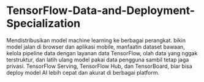 # TensorFlow-Data-and-Deployment-Specialization

Mendistribusikan model machine learning ke berbagai perangkat. bikin model jalan di browser dan aplikasi mobile, manfaatin dataset bawaan, kelola pipeline data dengan layanan data TensorFlow, olah data yang nggak terstruktur, dan latih ulang model pakai data pengguna sambil tetap jaga privasi. TensorFlow Serving, TensorFlow Hub, dan TensorBoard, biar bisa deploy model AI lebih cepat dan akurat di berbagai platform.
